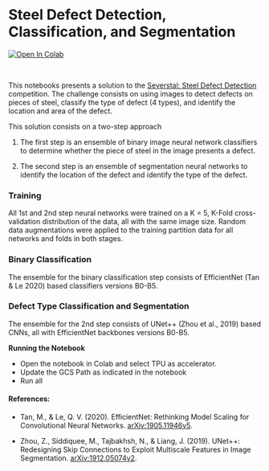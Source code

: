 
# Steel Defect Detection, Classification, and Segmentation

 [![Open In Colab](https://img.shields.io/badge/Open%20in%20Colab-grey?style=for-the-badge&logo=Google-Colab)](https://githubtocolab.com/reyvaz/steel-defect-segmentation/blob/master/steel_defect_detection.ipynb) 

<br>

This notebooks presents a solution to the [Severstal: Steel Defect Detection]( https://www.kaggle.com/c/severstal-steel-defect-detection) competition. The challenge consists on using images to detect defects on pieces of steel, classify the type of defect (4 types), and identify the location and area of the defect.

This solution consists on a two-step approach

1. The first step is an ensemble of binary image neural network classifiers to determine whether the piece of steel in the image presents a  defect.

2. The second step is an ensemble of segmentation neural networks to identify the location of the defect and identify the type of the defect.

### Training

All 1st and 2nd step neural networks were trained on a K = 5, K-Fold cross-validation distribution of the data, all with the same image size. Random data augmentations were applied to the training partition data for all networks and folds in both stages.

### Binary Classification

The ensemble for the binary classification step consists of EfficientNet (Tan & Le 2020) based classifiers versions B0-B5. 

### Defect Type Classification and Segmentation 

The ensemble for the 2nd step consists of UNet++ (Zhou et al., 2019) based CNNs, all with EfficientNet backbones versions B0-B5. 

**Running the Notebook**

- Open the notebook in Colab and select TPU as accelerator.
- Update the GCS Path as indicated in the notebook
- Run all

#### References:

- Tan, M., & Le, Q. V. (2020). EfficientNet: Rethinking Model Scaling for Convolutional Neural Networks. [arXiv:1905.11946v5](https://arxiv.org/abs/1905.11946v5).

- Zhou, Z., Siddiquee, M., Tajbakhsh, N., & Liang, J. (2019). UNet++: Redesigning Skip Connections to Exploit Multiscale Features in Image Segmentation. [arXiv:1912.05074v2](https://arxiv.org/abs/1912.05074v2).